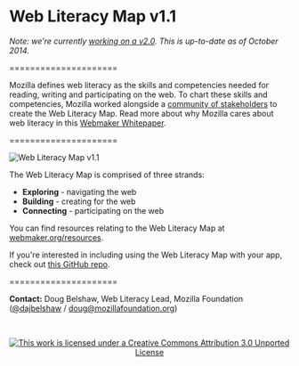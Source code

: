 Web Literacy Map v1.1
==========================

*Note: we're currently [working on a v2.0](http://literaci.es/weblitmap2-themes). This is up-to-date as of October 2014.*

=====================

Mozilla defines web literacy as the skills and competencies needed for reading, writing and participating on the web. To chart these skills and competencies, Mozilla worked alongside a [community of stakeholders](https://wiki.mozilla.org/Learning/WebLiteracyMap/Contributors) to create the Web Literacy Map. Read more about why Mozilla cares about web literacy in this [Webmaker Whitepaper](https://mozilla.github.io/webmaker-whitepaper/).

=====================

![Web Literacy Map v1.1](https://i.imgur.com/4U0zZLH.png)

The Web Literacy Map is comprised of three strands:

* **Exploring** - navigating the web
* **Building** - creating for the web
* **Connecting** - participating on the web 

You can find resources relating to the Web Literacy Map at [webmaker.org/resources](https://webmaker.org/resources).

If you're interested in including using the Web Literacy Map with your app, check out [this GitHub repo](https://github.com/mozilla/web-literacy-client).

=====================

**Contact:** Doug Belshaw, Web Literacy Lead, Mozilla Foundation ([@dajbelshaw](https://twitter.com/dajbelshaw) / [doug@mozillafoundation.org](mailto:doug@mozillafoundation.org))

<br>
<p align="center"><a href="https://creativecommons.org/licenses/by/3.0/deed.en_US"><img src="https://i.creativecommons.org/l/by/3.0/88x31.png" alt="This work is licensed under a Creative Commons Attribution 3.0 Unported License"></a></p>
